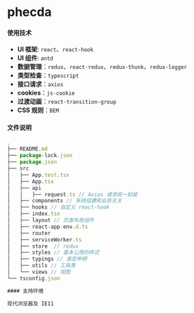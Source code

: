 # phecda

#### 使用技术

- **UI 框架**: `react`、`react-hook`
- **UI 组件**: `antd`
- **数据管理**：`redux`、`react-redux`、`redux-thunk`、`redux-logger`
- **类型检查**：`typescript`
- **接口请求**：`axios`
- **cookies**：`js-cookie`
- **过渡动画**：`react-transition-group`
- **CSS 规则**：`BEM`


#### 文件说明

```js
.
├── README.md
├── package-lock.json
├── package.json
├── src
│   ├── App.test.tsx
│   ├── App.tsx
│   ├── api
│   │   ├── request.ts // Axios 请求统一封装
│   ├── components // 系统组建和业务无关
│   ├── hooks // 自定义 react-hook
│   ├── index.tsx
│   ├── layout // 页面布局组件
│   ├── react-app-env.d.ts
│   ├── router
│   ├── serviceWorker.ts
│   ├── store  // redux
│   ├── styles // 基本公用的样式
│   ├── typings // 类型申明
│   ├── utils // 工具类
│   └── views // 视图
└── tsconfig.json

#### 支持环境

现代浏览器及 IE11

